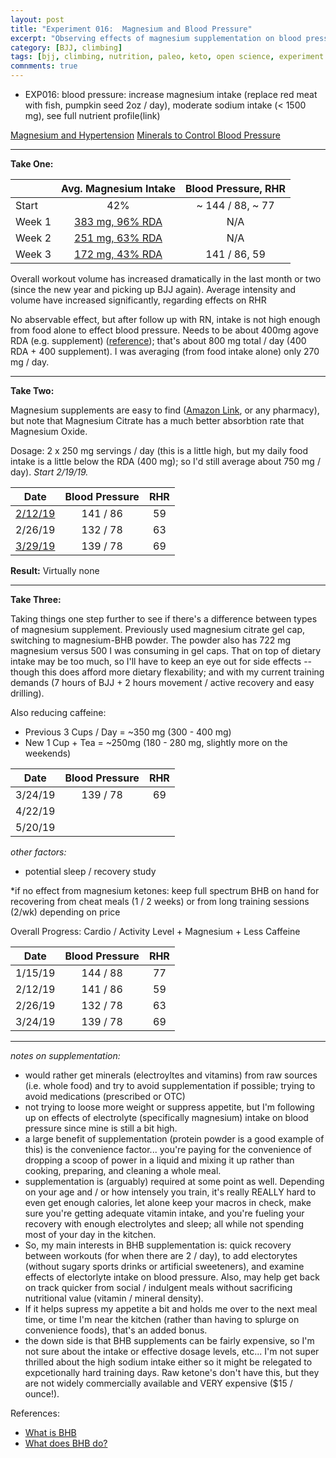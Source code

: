 ```yaml
---
layout: post
title: "Experiment 016:  Magnesium and Blood Pressure"
excerpt: "Observing effects of magnesium supplementation on blood pressure."
category: [BJJ, climbing]
tags: [bjj, climbing, nutrition, paleo, keto, open science, experiment 016, blood pressure]
comnments: true
---
```




- EXP016:  blood pressure:  increase magnesium intake (replace red meat with fish, pumpkin seed 2oz / day), moderate sodium intake (< 1500 mg), see full nutrient profile(link)

[Magnesium and Hypertension](https://www.ncbi.nlm.nih.gov/pubmed/15692166)
[Minerals to Control Blood Pressure](https://www.health.harvard.edu/heart-health/key-minerals-to-help-control-blood-pressure)

------------------------------------------------------------------------------

**Take One:**

|        | Avg. Magnesium Intake | Blood Pressure, RHR |
| ------ |:---------------------:|:-------------------:|
| Start  | 42%                   | ~ 144 / 88, ~ 77    |
| Week 1 | [383 mg, 96% RDA](https://photos.app.goo.gl/Xn5StjnVBTjqKx1x7) | N/A |
| Week 2 | [251 mg, 63% RDA](https://photos.app.goo.gl/r5yjVnss6hHKJUTP8) | N/A |
| Week 3 | [172 mg, 43% RDA](https://photos.app.goo.gl/gbhBp9VYrUWqFVs79) | 141 / 86, 59 |

Overall workout volume has increased dramatically in the last month or two (since the new year and picking up BJJ again).  Average intensity and volume have increased significantly, regarding effects on RHR

No abservable effect, but after follow up with RN, intake is not high enough from food alone to effect blood pressure.  Needs to be about 400mg agove RDA (e.g. supplement) ([reference](https://www.livescience.com/55355-magnesium-blood-pressure.html)); that's about 800 mg total / day (400 RDA + 400 supplement).  I was averaging (from food intake alone) only 270 mg / day.

------------------------------------------------------------------------------

**Take Two:**

Magnesium supplements are easy to find ([Amazon Link](), or any pharmacy), but note that Magnesium Citrate has a much better absorbtion rate that Magnesium Oxide.

Dosage:  2 x 250 mg servings / day (this is a little high, but my daily food intake is a little below the RDA (400 mg); so I'd still average about 750 mg / day).  *Start 2/19/19.*

| Date    | Blood Pressure | RHR |
| ------- |:--------------:|:---:|
| [2/12/19](https://photos.app.goo.gl/5VpNmRpyWyHULXdS6) | 141 / 86       | 59  |
| 2/26/19 | 132 / 78       | 63  |
| [3/29/19](https://photos.app.goo.gl/soTdGqZTuuat4Tow5) | 139 / 78       | 69  |

**Result:**  Virtually none

------------------------------------------------------------------------------

**Take Three:**

Taking things one step further to see if there's a difference between types of magnesium supplement.  Previously used magnesium citrate gel cap, switching to magnesium-BHB powder.  The powder also has 722 mg magnesium versus 500 I was consuming in gel caps.  That on top of dietary intake may be too much, so I'll have to keep an eye out for side effects -- though this does afford more dietary flexability; and with my current training demands (7 hours of BJJ + 2 hours movement / active recovery and easy drilling).

Also reducing caffeine:

- Previous 3 Cups / Day = ~350 mg (300 - 400 mg)
- New 1 Cup + Tea = ~250mg (180 - 280 mg, slightly more on the weekends)

| Date    | Blood Pressure | RHR |
| ------- |:--------------:|:---:|
| 3/24/19 | 139 / 78       | 69  |
| 4/22/19 |                |     |
| 5/20/19 |                |     |

*other factors:*

- potential sleep / recovery study


*if no effect from magnesium ketones:  keep full spectrum BHB on hand for recovering from cheat meals (1 / 2 weeks) or from long training sessions (2/wk) depending on price


Overall Progress: Cardio / Activity Level + Magnesium + Less Caffeine

| Date    | Blood Pressure | RHR |
| ------- |:--------------:|:---:|
| 1/15/19 | 144 / 88       | 77  |
| 2/12/19 | 141 / 86       | 59  |
| 2/26/19 | 132 / 78       | 63  |
| 3/24/19 | 139 / 78       | 69  |





----------------------------------------------------------------------------

*notes on supplementation:*

  - would rather get minerals (electroyltes and vitamins) from raw sources (i.e. whole food) and try to avoid supplementation if possible; trying to avoid medications (prescribed or OTC)
  - not trying to loose more weight or suppress appetite, but I'm following up on effects of electrolyte (specifically magnesium) intake on blood pressure since mine is still a bit high.
  - a large benefit of supplementation (protein powder is a good example of this) is the convenience factor... you're paying for the convenience of dropping a scoop of power in a liquid and mixing it up rather than cooking, preparing, and cleaning a whole meal.
  - supplementation is (arguably) required at some point as well.  Depending on your age and / or how intensely you train, it's really REALLY hard to even get enough calories, let alone keep your macros in check, make sure you're getting adequate vitamin intake, and you're fueling your recovery with enough electrolytes and sleep; all while not spending most of your day in the kitchen.
  - So, my main interests in BHB supplementation is:  quick recovery between workouts (for when there are 2 / day), to add electorytes (without sugary sports drinks or artificial sweeteners), and examine effects of electorlyte intake on blood pressure.  Also, may help get back on track quicker from social / indulgent meals without sacrificing nutritional value (vitamin / mineral density).
  - If it helps supress my appetite a bit and holds me over to the next meal time, or time I'm near the kitchen (rather than having to splurge on convenience foods), that's an added bonus.
  - the down side is that BHB supplements can be fairly expensive, so I'm not sure about the intake or effective dosage levels, etc... I'm not super thrilled about the high sodium intake either so it might be relegated to expcetionally hard training days.  Raw ketone's don't have this, but they are not widely commercially available and VERY expensive ($15 / ounce!).
  
  References:
- [What is BHB](https://www.ketovale.com/what-is-beta-hydroxybutyrate/)
- [What does BHB do?](https://www.ncbi.nlm.nih.gov/pmc/articles/PMC4743170/)